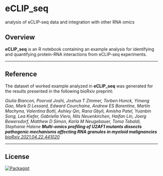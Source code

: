 # eCLIP_seq
analysis of eCLIP-seq data and integration with other RNA omics 

## Overview

 __eCLIP_seq__ is an R notebook containing an example analysis for identifying and quantifying protein-RNA interactions from eCLIP-seq experiments. 

------------------------------------------------------------------------

## Reference

The dataset of worked example analyzed in __eCLIP_seq__ was generated for the results presented in the following bioRxiv preprint:

*Giulia Biancon, Poorval Joshi, Joshua T Zimmer, Torben Hunck, Yimeng Gao, Mark D Lessard, Edward Courchaine, Andrew ES Barentine, Martin Machyna, Valentina Botti, Ashley Qin, Rana Gbyli, Amisha Patel, Yuanbin Song, Lea Kiefer, Gabriella Viero, Nils Neuenkirchen, Haifan Lin, Joerg Bewersdorf, Matthew D Simon, Karla M Neugebauer, Toma Tebaldi, Stephanie Halene*
***Multi-omics profiling of U2AF1 mutants dissects pathogenic mechanisms affecting RNA granules in myeloid malignancies***
[*bioRxiv 2021.04.22.441020*](https://doi.org/10.1101/2021.04.22.441020)

------------------------------------------------------------------------

## License

[![Packagist](https://img.shields.io/packagist/l/doctrine/orm.svg?maxAge=2592000?style=flat)](https://opensource.org/licenses/MIT)

